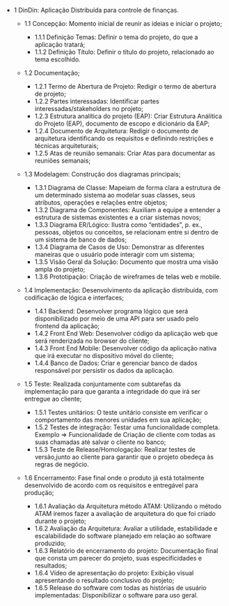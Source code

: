 - 1 DinDin: Aplicação Distribuída para controle de finanças.

  - 1.1 Concepção: Momento inicial de reunir as ideias e iniciar o projeto;   
    - 1.1.1 Definição Temas: Definir o tema do projeto, do que a aplicação tratará;   
    - 1.1.2 Definição Título: Definir o título do projeto, relacionado ao tema escolhido.

  - 1.2 Documentação;   
    - 1.2.1 Termo de Abertura de Projeto: Redigir o termo de abertura de projeto;   
    - 1.2.2 Partes interessadas: Identificar partes interessadas/stakeholders no projeto;   
    - 1.2.3 Estrutura analítica do projeto (EAP): Criar Estrutura Análitica do Projeto
    (EAP), documento de escopo e dicionário da EAP;   
    - 1.2.4 Documento de Arquitetura: Redigir o documento de arquitetura identificando
    os requisitos e definindo restrições e técnicas arquiteturais;   
    - 1.2.5 Atas de reunião semanais: Criar Atas para documentar as reuniões
    semanais;

  - 1.3 Modelagem: Construção dos diagramas principais;   
    - 1.3.1 Diagrama de Classe: Mapeiam de forma clara a estrutura de um determinado
    sistema ao modelar suas classes, seus atributos, operações e relações entre objetos;   
    - 1.3.2 Diagrama de Componentes: Auxiliam a equipe a entender a estrutura de
    sistemas existentes e a criar sistemas novos;   
    - 1.3.3 Diagrama ER/Lógico: Ilustra como “entidades”, p. ex., pessoas, objetos ou
    conceitos, se relacionam entre si dentro de um sistema de banco de dados;   
    - 1.3.4 Diagrama de Casos de Uso: Demonstrar as diferentes maneiras que o
    usuário pode interagir com um sistema;   
    - 1.3.5 Visão Geral da Solução: Documento que mostra uma visão ampla do projeto;   
    - 1.3.6 Prototipação: Criação de wireframes de telas web e mobile.

  - 1.4 Implementação: Desenvolvimento da aplicação distribuída, com codificação de lógica e
  interfaces;   
    - 1.4.1 Backend: Desenvolver programa lógico que será disponibilizado por meio de
    uma API para ser usado pelo frontend da aplicação;   
    - 1.4.2 Front End Web: Desenvolver código da aplicação web que será renderizada
    no browser do cliente;   
    - 1.4.3 Front End Mobile: Desenvolver código da aplicação nativa que irá executar no
    dispositivo móvel do cliente;   
    - 1.4.4 Banco de Dados: Criar e gerenciar banco de dados responsável por persistir
    os dados da aplicação.

  - 1.5 Teste: Realizada conjuntamente com subtarefas da implementação para que garanta a
  integridade do que irá ser entregue ao cliente;   
    - 1.5.1 Testes unitários: O teste unitário consiste em verificar o comportamento das
    menores unidades em sua aplicação;   
    - 1.5.2 Testes de integração: Testar uma funcionalidade completa. Exemplo =>
    Funcionalidade de Criação de cliente com todas as suas chamadas até salvar o cliente no
    banco;   
    - 1.5.3 Teste de Release/Homologação: Realizar testes de versão,junto ao cliente
    para garantir que o projeto obedeça às regras de negócio.

  - 1.6 Encerramento: Fase final onde o produto já está totalmente desenvolvido de acordo
  com os requisitos e entregável para produção;   
    - 1.6.1 Avaliação da Arquitetura método ATAM: Utilizando o método ATAM iremos
    fazer a avaliação de arquitetura do que foi criado durante o projeto;   
    - 1.6.2 Avaliação da Arquitetura: Avaliar a utilidade, estabilidade e escalabilidade do
    software planejado em relação ao software produzido;   
    - 1.6.3 Relatório de encerramento do projeto: Documentação final que consta um
    parecer do projeto, suas especificidades e resultados;   
    - 1.6.4 Vídeo de apresentação do projeto: Exibição visual apresentando o resultado
    conclusivo do projeto;   
    - 1.6.5 Release do software com todas as histórias de usuário implementadas:
    Disponibilizar o software para uso geral.
